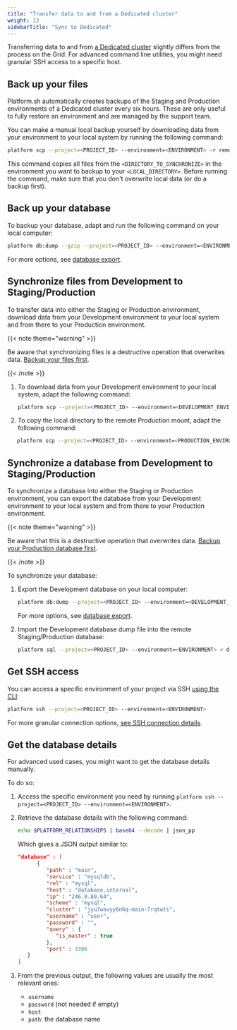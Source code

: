 ```yaml
---
title: "Transfer data to and from a Dedicated cluster"
weight: 13
sidebarTitle: "Sync to Dedicated"
---
```


Transferring data to and from [a Dedicated cluster](../../other/glossary.md#dedicated) slightly differs from the process on the Grid.
For advanced command line utilities, you might need granular SSH access to a specific host.

## Back up your files

Platform.sh automatically creates backups of the Staging and Production environments of a Dedicated cluster every six hours.
These are only useful to fully restore an environment and are managed by the support team.

You can make a manual local backup yourself by downloading data from your environment to your local system by running the following command:

```bash
platform scp --project=<PROJECT_ID> --environment=<ENVIRONMENT> -r remote:<DIRECTORY_TO_SYNCHRONIZE> <LOCAL_DIRECTORY>
```

This command copies all files from the `<DIRECTORY_TO_SYNCHRONIZE>` in the environment you want to backup
to your `<LOCAL_DIRECTORY>`.
Before running the command, make sure that you don't overwrite local data (or do a backup first).

## Back up your database

To backup your database, adapt and run the following command on your local computer:

```bash
platform db:dump --gzip --project=<PROJECT_ID> --environment=<ENVIRONMENT> 
```

For more options, see [database export](../add-services/_index.md#exporting-data).

## Synchronize files from Development to Staging/Production

To transfer data into either the Staging or Production environment,
download data from your Development environment to your local system and from there to your Production environment.

{{< note theme="warning" >}}

Be aware that synchronizing files is a destructive operation that overwrites data.
[Backup your files first](#back-up-your-files).

{{< /note >}}

1. To download data from your Development environment to your local system, adapt the following command:

   ```bash
   platform scp --project=<PROJECT_ID> --environment=<DEVELOPMENT_ENVIRONMENT> -r remote:<DIRECTORY_TO_SYNCHRONIZE> <LOCAL_DIRECTORY>
   ```

2. To copy the local directory to the remote Production mount, adapt the following command:

```bash
   platform scp --project=<PROJECT_ID> --environment=<PRODUCTION_ENVIRONMENT> -r <LOCAL_DIRECTORY> remote:<DIRECTORY_TO_SYNCHRONIZE>
```

## Synchronize a database from Development to Staging/Production

To synchronize a database into either the Staging or Production environment,
you can export the database from your Development environment to your local system and from there to your Production environment.

{{< note theme="warning" >}}

Be aware that this is a destructive operation that overwrites data.
[Backup your Production database first](#back-up-your-database).

{{< /note >}}

To synchronize your database:

1. Export the Development database on your local computer:

   ```bash
   platform db:dump --project=<PROJECT_ID> --environment=<DEVELOPMENT_ENVIRONMENT> --file=dump.sql
   ```

   For more options, see [database export](../add-services/_index.md#exporting-data).

2. Import the Development database dump file into the remote Staging/Production database:

   ```bash
   platform sql --project=<PROJECT_ID> --environment=<ENVIRONMENT> < dump.sql
   ```

## Get SSH access

You can access a specific environment of your project via SSH [using the CLI](../development/cli/_index.md):

```bash
platform ssh --project=<PROJECT_ID> --environment=<ENVIRONMENT>
```

For more granular connection options, [see SSH connection details](../development/ssh/_index.md#get-ssh-connection-details).

## Get the database details

For advanced used cases, you might want to get the database details manually.

To do so:

1. Access the specific environment you need by running `platform ssh --project=<PROJECT_ID> --environment=<ENVIRONMENT>`.
2. Retrieve the database details with the following command:

   ```bash
   echo $PLATFORM_RELATIONSHIPS | base64 --decode | json_pp
   ```

   Which gives a JSON output similar to:

   ```json
   "database" : [
         {
            "path" : "main",
            "service" : "mysqldb",
            "rel" : "mysql",
            "host" : "database.internal",
            "ip" : "246.0.80.64",
            "scheme" : "mysql",
            "cluster" : "jyu7wavyy6n6q-main-7rqtwti",
            "username" : "user",
            "password" : "",
            "query" : {
               "is_master" : true
            },
            "port" : 3306
      }
   ]
   ```

3. From the previous output, the following values are usually the most relevant ones:

   - `username`
   - `password` (not needed if empty)
   - `host`
   - `path`: the database name
